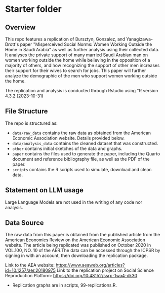 # Starter folder

## Overview
This repo features a replication of Bursztyn, Gonzalez, and Yanagizawa-Drott's paper "Misperceived Social Norms: Women Working Outside the Home in Saudi Arabia" as well as further analysis using their collected data. It analyses the private support of many married Saudi Arabian man on women working outside the home while believing in the opposition of a majority of others, and how recognizing the support of other men increases their support for their wives to search for jobs. This paper will further analyze the demographic of the men who support women working outside the home.

The replication and analysis is conducted through Rstudio using "R version 4.3.2 (2023-10-31)

## File Structure

The repo is structured as:

-   `data/raw_data` contains the raw data as obtained from the American Economic Association website. Details provided below.
-   `data/analysis_data` contains the cleaned dataset that was constructed.
-   `other` contains initial sketches of the data and graphs.
-   `paper` contains the files used to generate the paper, including the Quarto document and reference bibliography file, as well as the PDF of the paper. 
-   `scripts` contains the R scripts used to simulate, download and clean data.


## Statement on LLM usage
Large Language Models are not used in the writing of any code nor analysis.

## Data Source
The raw data from this paper is obtained from the published article from the American Economics Review on the American Economic Association website. The article being replicated was published on October 2020 in VOL.100, NO. 10 of the AER.The data can be accessed through the ICPSR by signing in with an account, then downloading the replication package.

Link to the AEA website: https://www.aeaweb.org/articles?id=10.1257/aer.20180975
Link to the replication project on Social Science Reproduction Platform: https://doi.org/10.48152/ssrp-1wa4-dk30
- Replication graphs are in scripts, 99-replications.R.
